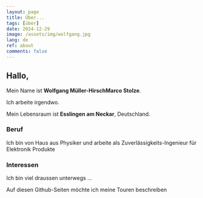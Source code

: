 ```yaml
---
layout: page
title: Über...
tags: [über]
date: 2024-12-29
image: /assets/img/wolfgang.jpg
lang: de
ref: about
comments: false
---
```


## Hallo,

Mein Name ist **Wolfgang Müller-HirschMarco Stolze**. 

Ich  arbeite irgendwo. 

Mein Lebensraum ist **Esslingen am Neckar**, Deutschland.

### Beruf

Ich bin von Haus aus Physiker und arbeite als Zuverlässigkeits-Ingenieur für Elektronik Produkte

### Interessen

Ich  bin viel draussen unterwegs ... 

Auf diesen Github-Seiten möchte ich meine Touren beschreiben
